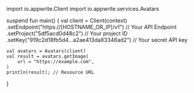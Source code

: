 import io.appwrite.Client
import io.appwrite.services.Avatars

suspend fun main() {
    val client = Client(context)
      .setEndpoint("https://[HOSTNAME_OR_IP]/v1") // Your API Endpoint
      .setProject("5df5acd0d48c2") // Your project ID
      .setKey("919c2d18fb5d4...a2ae413da83346ad2") // Your secret API key

    val avatars = Avatars(client)
    val result = avatars.getImage(
        url = "https://example.com",
    )
    println(result); // Resource URL
}